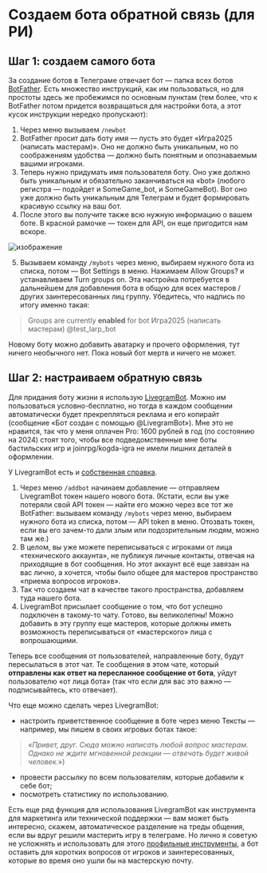 # Создаем бота обратной связь (для РИ)

## Шаг 1: создаем самого бота

За создание ботов в Телеграме отвечает бот — папка всех ботов [BotFather](https://t.me/BotFather). Есть множество инструкций, как им пользоваться, но для простоты здесь же пробежимся по основным пунктам (тем более, что к BotFather потом придется возвращаться для настройки бота, а этот кусок инструкции нередко пропускают):
1. Через меню вызываем `/newbot`
2. BotFather просит дать боту имя — пусть это будет «Игра2025 (написать мастерам)». Оно не должно быть уникальным, но по соображениям удобства — должно быть понятным и опознаваемым вашими игроками.
3. Теперь нужно придумать имя пользователя боту. Оно уже должно быть уникальным и обязательно заканчиваться на «bot» (любого регистра — подойдет и SomeGame_bot, и SomeGameBot). Вот оно уже должно быть уникальным для Телеграм и будет формировать красивую ссылку на ваш бот.
4. После этого вы получите также всю нужную информацию о вашем боте. В красной рамочке — токен для API, он еще пригодится нам вскоре. 

![изображение](https://github.com/user-attachments/assets/4c271be9-43a9-42ca-9e41-495b5af5d79c)

5. Вызываем команду `/mybots` через меню, выбираем нужного бота из списка, потом — Bot Settings в меню. Нажимаем Allow Groups? и устанавливаем Turn groups on. Эта настройка потребуется в дальнейшем для добавления бота в общую для всех мастеров / других заинтересованных лиц группу. Убедитесь, что надпись по итогу именно такая:

> Groups are currently **enabled** for bot Игра2025 (написать мастерам) @test_larp_bot

Новому боту можно добавить аватарку и прочего оформления, тут ничего необычного нет. Пока новый бот мертв и ничего не может.

## Шаг 2: настраиваем обратную связь

Для придания боту жизни я использую [LivegramBot](https://t.me/LivegramBot). Можно им пользоваться условно-бесплатно, но тогда в каждом сообщении автоматически будет прекрепляться реклама и его копирайт (сообщение «Бот создан с помощью @LivegramBot»). Мне это не нравится, так что у меня оплачен Pro: 1600 рублей в год (по состоянию на 2024) стоят того, чтобы все подведомственные мне боты бастильских игр и joinrpg/kogda-igra не имели лишних деталей в оформлении.

У LivegramBot есть и [собственная справка](https://telegra.ph/Livegram-Help-04-04).

1. Через меню `/addbot` начинаем добавление — отправляем LivegramBot токен нашего нового бота. (Кстати, если вы уже потеряли свой API токен — найти его можно через все тот же BotFather: вызываем команду `/mybots` через меню, выбираем нужного бота из списка, потом — API token в меню. Отозвать токен, если вы его зачем-то дали злым или подозрительным людям, можно там же.)
2. В целом, вы уже можете переписываться с игроками от лица «технического аккаунта», не публикуя личные контакты, отвечая на приходящие в бот сообщения. Но этот аккаунт всё еще завязан на вас лично, а хочется, чтобы было общее для мастеров пространство «приема вопросов игроков».
3. Так что создаем чат в качестве такого пространства, добавляем туда нашего бота.
4. LivegramBot присылает сообщение о том, что бот успешно подключен в такому-то чату. Готово, вы великолепны! Можно добавить в эту группу еще мастеров, которые должны иметь возможность переписываться от «мастерского» лица с вопрошающими. 

Теперь все сообщения от пользователей, направленные боту, будут пересылаться в этот чат. Те сообщения в этом чате, который **отправлены как ответ на пересланное сообщение от бота**, уйдут пользователю «от лица бота» (так что если для вас это важно — подписывайтесь, кто отвечает). 

Что еще можно сделать через LivegramBot:
- настроить приветственное сообщение в боте через меню Тексты — например, мы пишем в своих игровых ботах такое:

> «_Привет, друг. Сюда можно написать любой вопрос мастерам. Однако не ждите мгновенной реакции — отвечать будет живой человек._»)

- провести рассылку по всем пользователям, которые добавили к себе бот;
- посмотреть статистику по использованию.

Есть еще ряд функция для использования LivegramBot как инструмента для маркетинга или технической поддержки — вам может быть интересно, скажем, автоматическое разделение на треды общения, если вы вдруг решили мастерить игру в телеграме. Но лично я советую не усложнять и использовать для этого [профильные инструменты](joinrpg.ru), а бот оставить для коротких вопросов от игроков и заинтересованных, которые во время оно ушли бы на мастерскую почту.

